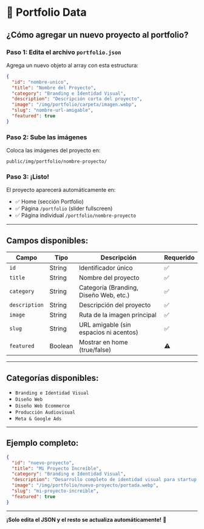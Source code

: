 # 📁 Portfolio Data

## ¿Cómo agregar un nuevo proyecto al portfolio?

### Paso 1: Edita el archivo `portfolio.json`

Agrega un nuevo objeto al array con esta estructura:

```json
{
  "id": "nombre-unico",
  "title": "Nombre del Proyecto",
  "category": "Branding e Identidad Visual", 
  "description": "Descripción corta del proyecto",
  "image": "/img/portfolio/carpeta/imagen.webp",
  "slug": "nombre-url-amigable",
  "featured": true
}
```

### Paso 2: Sube las imágenes

Coloca las imágenes del proyecto en:
```
public/img/portfolio/nombre-proyecto/
```

### Paso 3: ¡Listo!

El proyecto aparecerá automáticamente en:
- ✅ Home (sección Portfolio)
- ✅ Página `/portfolio` (slider fullscreen)
- ✅ Página individual `/portfolio/nombre-proyecto`

---

## Campos disponibles:

| Campo | Tipo | Descripción | Requerido |
|-------|------|-------------|-----------|
| `id` | String | Identificador único | ✅ |
| `title` | String | Nombre del proyecto | ✅ |
| `category` | String | Categoría (Branding, Diseño Web, etc.) | ✅ |
| `description` | String | Descripción del proyecto | ✅ |
| `image` | String | Ruta de la imagen principal | ✅ |
| `slug` | String | URL amigable (sin espacios ni acentos) | ✅ |
| `featured` | Boolean | Mostrar en home (true/false) | ⚠️ |

---

## Categorías disponibles:

- `Branding e Identidad Visual`
- `Diseño Web`
- `Diseño Web Ecommerce`
- `Producción Audiovisual`
- `Meta & Google Ads`

---

## Ejemplo completo:

```json
{
  "id": "nuevo-proyecto",
  "title": "Mi Proyecto Increíble",
  "category": "Branding e Identidad Visual",
  "description": "Desarrollo completo de identidad visual para startup tecnológica.",
  "image": "/img/portfolio/nuevo-proyecto/portada.webp",
  "slug": "mi-proyecto-increible",
  "featured": true
}
```

---

**¡Solo edita el JSON y el resto se actualiza automáticamente!** 🎉
